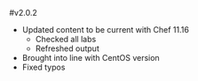 #v2.0.2
- Updated content to be current with Chef 11.16
  - Checked all labs
  - Refreshed output
- Brought into line with CentOS version
- Fixed typos
